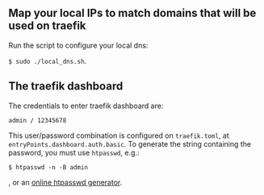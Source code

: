 ## Map your local IPs to match domains that will be used on traefik

Run the script to configure your local dns:

`$ sudo ./local_dns.sh`.


## The traefik dashboard

The credentials to enter traefik dashboard are:

`admin / 12345678`

This user/password combination is configured on `traefik.toml`, at `entryPoints.dashboard.auth.basic`. To generate the string containing the password, you must use `htpasswd`, e.g.:

`$ htpasswd -n -B admin`

, or an [online htpasswd generator](http://www.htaccesstools.com/htpasswd-generator).


